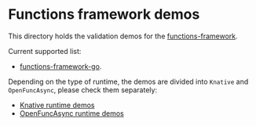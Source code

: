 # Functions framework demos

This directory holds the validation demos for the [functions-framework](https://github.com/OpenFunction/functions-framework).

Current supported list:

- [functions-framework-go](https://github.com/OpenFunction/functions-framework-go).

Depending on the type of runtime, the demos are divided into `Knative` and `OpenFuncAsync`, please check them separately:

- [Knative runtime demos](Knative)
- [OpenFuncAsync runtime demos](OpenFuncAsync)

